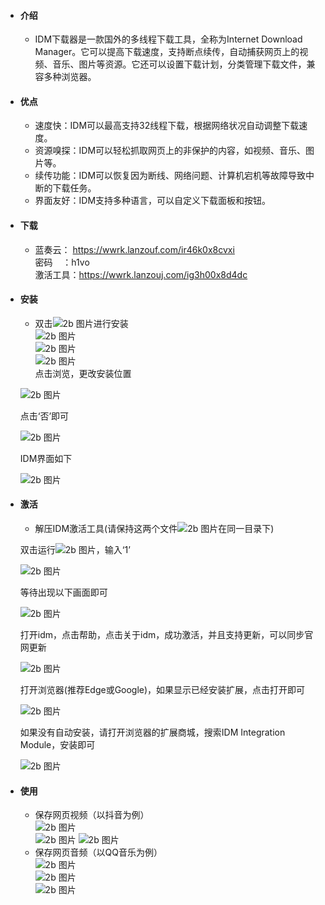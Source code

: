 * #### 介绍  
    - IDM下载器是一款国外的多线程下载工具，全称为Internet Download Manager。它可以提高下载速度，支持断点续传，自动捕获网页上的视频、音乐、图片等资源。它还可以设置下载计划，分类管理下载文件，兼容多种浏览器。

* #### 优点  

    - 速度快：IDM可以最高支持32线程下载，根据网络状况自动调整下载速度。
    - 资源嗅探：IDM可以轻松抓取网页上的非保护的内容，如视频、音乐、图片等。
    - 续传功能：IDM可以恢复因为断线、网络问题、计算机宕机等故障导致中断的下载任务。
    - 界面友好：IDM支持多种语言，可以自定义下载面板和按钮。

* #### 下载

    - 蓝奏云： <https://wwrk.lanzouf.com/ir46k0x8cvxi>  
    密码&nbsp;&nbsp;&nbsp;&nbsp;：h1vo  
    激活工具：<https://wwrk.lanzouj.com/ig3h00x8d4dc>

* #### 安装

    - 双击![2b 图片](idm-img/8.png)进行安装  
    ![2b 图片](idm-img/2.png)  
    ![2b 图片](idm-img/3.png)  
    ![2b 图片](idm-img/4.png)  
    点击浏览，更改安装位置  

    ![2b 图片](idm-img/5.png)  

    点击‘否’即可  

    ![2b 图片](idm-img/6.png)  

    IDM界面如下  

    ![2b 图片](idm-img/9.png)  


* #### 激活  

    - 解压IDM激活工具(请保持这两个文件![2b 图片](idm-img/7.png)在同一目录下)  

    双击运行![2b 图片](idm-img/10.png)，输入‘1’  

    ![2b 图片](idm-img/11.png)  

    等待出现以下画面即可  

    ![2b 图片](idm-img/12.png)  

    打开idm，点击帮助，点击关于idm，成功激活，并且支持更新，可以同步官网更新  

    ![2b 图片](idm-img/13.png)  

    打开浏览器(推荐Edge或Google)，如果显示已经安装扩展，点击打开即可  

    ![2b 图片](idm-img/14.png)  

    如果没有自动安装，请打开浏览器的扩展商城，搜索IDM Integration Module，安装即可  
    
    ![2b 图片](idm-img/15.png)  

* #### 使用  
    - 保存网页视频（以抖音为例）  
    ![2b 图片](idm-img/16.png)  
    ![2b 图片](idm-img/17.png)
    ![2b 图片](idm-img/18.png)  
    - 保存网页音频（以QQ音乐为例）  
    ![2b 图片](idm-img/19.png)  
    ![2b 图片](idm-img/20.png)  
    ![2b 图片](idm-img/21.png)
